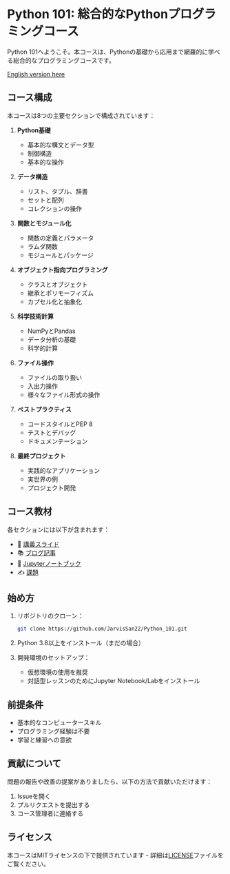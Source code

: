 # Python 101: 総合的なPythonプログラミングコース

Python 101へようこそ。本コースは、Pythonの基礎から応用まで網羅的に学べる総合的なプログラミングコースです。

[English version here](README.md)

## コース構成

本コースは8つの主要セクションで構成されています：

1. **Python基礎**
   - 基本的な構文とデータ型
   - 制御構造
   - 基本的な操作

2. **データ構造**
   - リスト、タプル、辞書
   - セットと配列
   - コレクションの操作

3. **関数とモジュール化**
   - 関数の定義とパラメータ
   - ラムダ関数
   - モジュールとパッケージ

4. **オブジェクト指向プログラミング**
   - クラスとオブジェクト
   - 継承とポリモーフィズム
   - カプセル化と抽象化

5. **科学技術計算**
   - NumPyとPandas
   - データ分析の基礎
   - 科学的計算

6. **ファイル操作**
   - ファイルの取り扱い
   - 入出力操作
   - 様々なファイル形式の操作

7. **ベストプラクティス**
   - コードスタイルとPEP 8
   - テストとデバッグ
   - ドキュメンテーション

8. **最終プロジェクト**
   - 実践的なアプリケーション
   - 実世界の例
   - プロジェクト開発

## コース教材

各セクションには以下が含まれます：

- 📝 [講義スライド](slides/jp/)
- 📚 [ブログ記事](blog/jp/)
- 📓 [Jupyterノートブック](notebooks/jp/)
- ✍️ [課題](homework/jp/)

## 始め方

1. リポジトリのクローン：
   ```bash
   git clone https://github.com/JarvisSan22/Python_101.git
   ```

2. Python 3.8以上をインストール（まだの場合）

3. 開発環境のセットアップ：
   - 仮想環境の使用を推奨
   - 対話型レッスンのためにJupyter Notebook/Labをインストール

## 前提条件

- 基本的なコンピュータースキル
- プログラミング経験は不要
- 学習と練習への意欲

## 貢献について

問題の報告や改善の提案がありましたら、以下の方法で貢献いただけます：
1. Issueを開く
2. プルリクエストを提出する
3. コース管理者に連絡する

## ライセンス

本コースはMITライセンスの下で提供されています - 詳細は[LICENSE](LICENSE)ファイルをご覧ください。